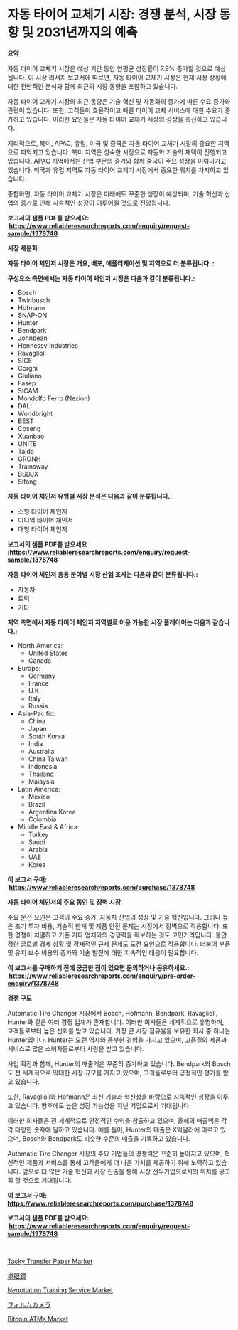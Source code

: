 <p><h1>자동 타이어 교체기 시장: 경쟁 분석, 시장 동향 및 2031년까지의 예측</h1></p><p><strong>요약</strong></p>
<p><p>자동 타이어 교체기 시장은 예상 기간 동안 연평균 성장률이 7.9% 증가할 것으로 예상됩니다. 이 시장 리서치 보고서에 따르면, 자동 타이어 교체기 시장은 현재 시장 상황에 대한 전반적인 분석과 함께 최근의 시장 동향을 포함하고 있습니다.</p><p>자동 타이어 교체기 시장의 최근 동향은 기술 혁신 및 자동화의 증가에 따른 수요 증가와 관련이 있습니다. 또한, 고객들이 효율적이고 빠른 타이어 교체 서비스에 대한 수요가 증가하고 있습니다. 이러한 요인들은 자동 타이어 교체기 시장의 성장을 촉진하고 있습니다.</p><p>지리적으로, 북미, APAC, 유럽, 미국 및 중국은 자동 타이어 교체기 시장의 중요한 지역으로 파악되고 있습니다. 북미 지역은 성숙한 시장으로 자동화 기술의 채택이 진행되고 있습니다. APAC 지역에서는 산업 부문의 증가와 함께 중국이 주요 성장을 이뤄나가고 있습니다. 미국과 유럽 지역도 자동 타이어 교체기 시장에서 중요한 위치를 차지하고 있습니다.</p><p>종합하면, 자동 타이어 교체기 시장은 미래에도 꾸준한 성장이 예상되며, 기술 혁신과 산업의 증가로 인해 지속적인 성장이 이루어질 것으로 전망됩니다.</p></p>
<p><strong>보고서의 샘플 PDF를 받으세요: &nbsp;<a href="https://www.reliableresearchreports.com/enquiry/request-sample/1378748">https://www.reliableresearchreports.com/enquiry/request-sample/1378748</a></strong></p>
<p><strong>시장 세분화:</strong></p>
<p><strong> 자동 타이어 체인저 시장은 개요, 배포, 애플리케이션 및 지역으로 더 분류됩니다. :</strong></p>
<p><strong>구성요소 측면에서는 자동 타이어 체인저 시장은 다음과 같이 분류됩니다.:</strong></p>
<p><ul><li>Bosch</li><li>Twinbusch</li><li>Hofmann</li><li>SNAP-ON</li><li>Hunter</li><li>Bendpark</li><li>Johnbean</li><li>Hennessy Industries</li><li>Ravaglioli</li><li>SICE</li><li>Corghi</li><li>Giuliano</li><li>Fasep</li><li>SICAM</li><li>Mondolfo Ferro (Nexion)</li><li>DALI</li><li>Worldbright</li><li>BEST</li><li>Coseng</li><li>Xuanbao</li><li>UNITE</li><li>Taida</li><li>GRONH</li><li>Trainsway</li><li>BSDJX</li><li>Sifang</li></ul></p>
<p><strong> 자동 타이어 체인저 유형별 시장 분석은 다음과 같이 분류됩니다.:</strong></p>
<p><ul><li>소형 타이어 체인저</li><li>미디엄 타이어 체인저</li><li>대형 타이어 체인저</li></ul></p>
<p><strong>보고서의 샘플 PDF를 받으세요 :<a href="https://www.reliableresearchreports.com/enquiry/request-sample/1378748">https://www.reliableresearchreports.com/enquiry/request-sample/1378748</a></strong></p>
<p><strong> 자동 타이어 체인저 응용 분야별 시장 산업 조사는 다음과 같이 분류됩니다.:</strong></p>
<p><ul><li>자동차</li><li>트럭</li><li>기타</li></ul></p>
<p><strong>지역 측면에서 자동 타이어 체인저 지역별로 이용 가능한 시장 플레이어는 다음과 같습니다.:</strong></p>
<p><ul>
    <li>
        North America:
        <ul>
            <li>United States</li>
            <li>Canada</li>
        </ul>
    </li>
    <li>
        Europe:
        <ul>
            <li>Germany</li>
            <li>France</li>
            <li>U.K.</li>
            <li>Italy</li>
            <li>Russia</li>
        </ul>
    </li>
    <li>
        Asia-Pacific:
        <ul>
            <li>China</li>
            <li>Japan</li>
            <li>South Korea</li>
            <li>India</li>
            <li>Australia</li>
            <li>China Taiwan</li>
            <li>Indonesia</li>
            <li>Thailand</li>
            <li>Malaysia</li>
        </ul>
    </li>
    <li>
        Latin America:
        <ul>
            <li>Mexico</li>
            <li>Brazil</li>
            <li>Argentina Korea</li>
            <li>Colombia</li>
        </ul>
    </li>
    <li>
        Middle East & Africa:
        <ul>
            <li>Turkey</li>
            <li>Saudi</li>
            <li>Arabia</li>
            <li>UAE</li>
            <li>Korea</li>
        </ul>
    </li>
    </ul></p>
<p><strong>이 보고서 구매: &nbsp;<a href="https://www.reliableresearchreports.com/purchase/1378748">https://www.reliableresearchreports.com/purchase/1378748</a></strong></p>
<p><strong>자동 타이어 체인저의 주요 동인 및 장벽 시장</strong></p>
<p><p>주요 운전 요인은 고객의 수요 증가, 자동차 산업의 성장 및 기술 혁신입니다. 그러나 높은 초기 투자 비용, 기술적 한계 및 제품 안전 문제는 시장에서 장벽으로 작용합니다. 또한 경쟁이 치열하고 기존 기파 업체와의 경쟁력을 확보하는 것도 고민거리입니다. 불안정한 글로벌 경제 상황 및 잠재적인 규제 문제도 도전 요인으로 작용합니다. 더불어 부품 및 유지 보수 비용의 증가와 기술 발전에 대한 지속적인 대응이 필요합니다.</p></p>
<p><strong>이 보고서를 구매하기 전에 궁금한 점이 있으면 문의하거나 공유하세요.: &nbsp;<a href="https://www.reliableresearchreports.com/enquiry/pre-order-enquiry/1378748">https://www.reliableresearchreports.com/enquiry/pre-order-enquiry/1378748</a></strong></p>
<p><strong>경쟁 구도</strong></p>
<p><p>Automatic Tire Changer 시장에서 Bosch, Hofmann, Bendpark, Ravaglioli, Hunter와 같은 여러 경쟁 업체가 존재합니다. 이러한 회사들은 세계적으로 유명하며, 고객들로부터 높은 신뢰를 받고 있습니다. 가장 큰 시장 점유율을 보유한 회사 중 하나는 Hunter입니다. Hunter는 오랜 역사와 풍부한 경험을 가지고 있으며, 고품질의 제품과 서비스로 많은 소비자들로부터 사랑을 받고 있습니다.</p><p>사업 확장과 함께, Hunter의 매출액은 꾸준히 증가하고 있습니다. Bendpark와 Bosch도 전 세계적으로 막대한 시장 규모를 가지고 있으며, 고객들로부터 긍정적인 평가를 받고 있습니다.</p><p>또한, Ravaglioli와 Hofmann은 최신 기술과 혁신성을 바탕으로 지속적인 성장을 이루고 있습니다. 향후에도 높은 성장 가능성을 지닌 기업으로서 기대됩니다.</p><p>이러한 회사들은 전 세계적으로 안정적인 수익을 창출하고 있으며, 올해의 매출액은 각각 다양한 숫자에 달하고 있습니다. 예를 들어, Hunter의 매출은 X억달러에 이르고 있으며, Bosch와 Bendpark도 비슷한 수준의 매출을 기록하고 있습니다.</p><p>Automatic Tire Changer 시장의 주요 기업들의 경쟁력은 꾸준히 높아지고 있으며, 혁신적인 제품과 서비스를 통해 고객들에게 더 나은 가치를 제공하기 위해 노력하고 있습니다. 앞으로 더 많은 기술 혁신과 시장 진출을 통해 시장 선두기업으로서의 위치를 공고히 할 것으로 기대됩니다.</p></p>
<p><strong>이 보고서 구매: &nbsp; <a href="https://www.reliableresearchreports.com/purchase/1378748">https://www.reliableresearchreports.com/purchase/1378748</a></strong></p>
<p><strong>보고서의 샘플 PDF를 받으세요: &nbsp;<a href="https://www.reliableresearchreports.com/enquiry/request-sample/1378748">https://www.reliableresearchreports.com/enquiry/request-sample/1378748</a></strong><strong></strong></p>
<p>&nbsp;</p>
<p><p><a href="https://github.com/derrinmiltonellis35gcl/Market-Research-Report-List-1/blob/main/tacky-transfer-paper-market.md">Tacky Transfer Paper Market</a></p><p><a href="https://github.com/hwbcz413288296/Market-Research-Report-List-1/blob/main/63654451055.md">単眼鏡</a></p><p><a href="https://issuu.com/reportprime-2/docs/negotiation-training-service-market-size-2030.pptx">Negotiation Training Service Market</a></p><p><a href="https://github.com/efcvopdgkdx128/Market-Research-Report-List-1/blob/main/98807401054.md">フィルムカメラ</a></p><p><a href="https://issuu.com/reportprime-2/docs/bitcoin-atms-market-size-2030.pptx">Bitcoin ATMs Market</a></p></p>
